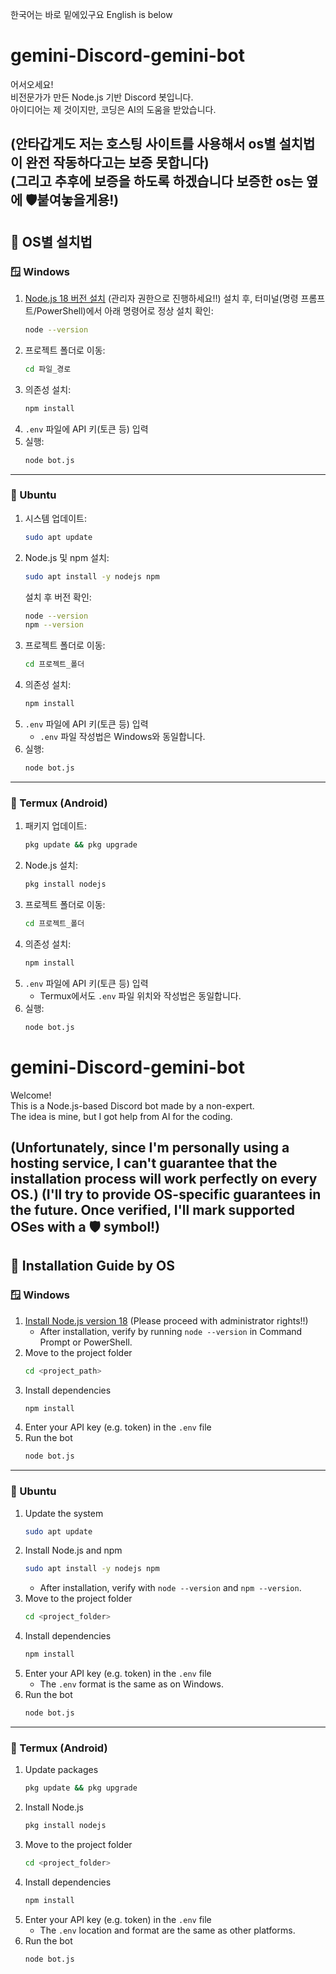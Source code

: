 한국어는 바로 밑에있구요
English is below

# gemini-Discord-gemini-bot

어서오세요!  
비전문가가 만든 Node.js 기반 Discord 봇입니다.  
아이디어는 제 것이지만, 코딩은 AI의 도움을 받았습니다. 

(안타갑게도 저는 호스팅 사이트를 사용해서 os별 설치법이 완전 작동하다고는 보증 못합니다)  
(그리고 추후에 보증을 하도록 하겠습니다 보증한 os는 옆에 🛡️붙여놓을게용!)
---

## 🔗 OS별 설치법

### 🪟 Windows

1. [Node.js 18 버전 설치](https://nodejs.org/)  (관리자 권한으로 진행하세요!!)
   설치 후, 터미널(명령 프롬프트/PowerShell)에서 아래 명령어로 정상 설치 확인:
   ```bash
   node --version
   ```
2. 프로젝트 폴더로 이동:
   ```bash
   cd 파일_경로
   ```
3. 의존성 설치:
   ```bash
   npm install
   ```
4. `.env` 파일에 API 키(토큰 등) 입력  
5. 실행:
   ```bash
   node bot.js
   ```

---

### 🐧 Ubuntu

1. 시스템 업데이트:
   ```bash
   sudo apt update
   ```
2. Node.js 및 npm 설치:
   ```bash
   sudo apt install -y nodejs npm
   ```
   설치 후 버전 확인:
   ```bash
   node --version
   npm --version
   ```
3. 프로젝트 폴더로 이동:
   ```bash
   cd 프로젝트_폴더
   ```
4. 의존성 설치:
   ```bash
   npm install
   ```
5. `.env` 파일에 API 키(토큰 등) 입력  
   - `.env` 파일 작성법은 Windows와 동일합니다.  
6. 실행:
   ```bash
   node bot.js
   ```

---

### 📱 Termux (Android)

1. 패키지 업데이트:
   ```bash
   pkg update && pkg upgrade
   ```
2. Node.js 설치:
   ```bash
   pkg install nodejs
   ```
3. 프로젝트 폴더로 이동:
   ```bash
   cd 프로젝트_폴더
   ```
4. 의존성 설치:
   ```bash
   npm install
   ```
5. `.env` 파일에 API 키(토큰 등) 입력  
   - Termux에서도 `.env` 파일 위치와 작성법은 동일합니다.  
6. 실행:
   ```bash
   node bot.js
   ```

   
# gemini-Discord-gemini-bot

Welcome!  
This is a Node.js-based Discord bot made by a non-expert.  
The idea is mine, but I got help from AI for the coding.

(Unfortunately, since I'm personally using a hosting service, I can't guarantee that the installation process will work perfectly on every OS.)
(I'll try to provide OS-specific guarantees in the future. Once verified, I'll mark supported OSes with a 🛡️ symbol!)
---

## 🔗 Installation Guide by OS

### 🪟 Windows

1. [Install Node.js version 18](https://nodejs.org/) (Please proceed with administrator rights!!)
   - After installation, verify by running `node --version` in Command Prompt or PowerShell.
2. Move to the project folder  
   ```bash
   cd <project_path>
   ```
3. Install dependencies  
   ```bash
   npm install
   ```
4. Enter your API key (e.g. token) in the `.env` file
5. Run the bot  
   ```bash
   node bot.js
   ```

---

### 🐧 Ubuntu

1. Update the system  
   ```bash
   sudo apt update
   ```
2. Install Node.js and npm  
   ```bash
   sudo apt install -y nodejs npm
   ```
   - After installation, verify with `node --version` and `npm --version`.
3. Move to the project folder  
   ```bash
   cd <project_folder>
   ```
4. Install dependencies  
   ```bash
   npm install
   ```
5. Enter your API key (e.g. token) in the `.env` file  
   - The `.env` format is the same as on Windows.
6. Run the bot  
   ```bash
   node bot.js
   ```

---

### 📱 Termux (Android)

1. Update packages  
   ```bash
   pkg update && pkg upgrade
   ```
2. Install Node.js  
   ```bash
   pkg install nodejs
   ```
3. Move to the project folder  
   ```bash
   cd <project_folder>
   ```
4. Install dependencies  
   ```bash
   npm install
   ```
5. Enter your API key (e.g. token) in the `.env` file  
   - The `.env` location and format are the same as other platforms.
6. Run the bot  
   ```bash
   node bot.js
   ```
